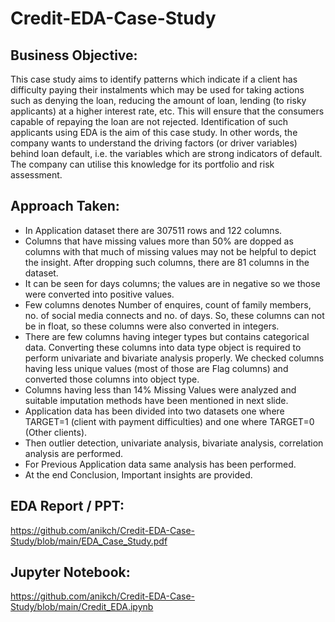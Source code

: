 # Credit-EDA-Case-Study

## Business Objective:

This case study aims to identify patterns which indicate if a client has difficulty paying their instalments which may be used for taking actions such as denying the loan, reducing the amount of loan, lending (to risky applicants) at a higher interest rate, etc. This will ensure that the consumers capable of repaying the loan are not rejected. Identification of such applicants using EDA is the aim of this case study. In other words, the company wants to understand the driving factors (or driver variables) behind loan default, i.e. the variables which are strong indicators of default. The company can utilise this knowledge for its portfolio and risk assessment.

## Approach Taken:

- In Application dataset there are 307511 rows and 122 columns.
- Columns that have missing values more than 50% are dopped as columns with that much of missing values may not be helpful to depict the insight. After dropping such columns, there are 81 columns in the dataset.
- It can be seen for days columns; the values are in negative so we those were converted into positive values.
- Few columns denotes Number of enquires, count of family members, no. of social media connects and no. of days. So, these columns can not be in float, so these columns were also converted in integers.
- There are few columns having integer types but contains categorical data. Converting these columns into data type object is required to perform univariate and bivariate analysis properly. We checked columns having less unique values (most of those are Flag columns) and converted those columns into object type.
- Columns having less than 14% Missing Values were analyzed and suitable imputation methods have been mentioned in next slide.
- Application data has been divided into two datasets one where TARGET=1 (client with payment difficulties) and one where TARGET=0 (Other clients).
- Then outlier detection, univariate analysis, bivariate analysis, correlation analysis are performed.
- For Previous Application data same analysis has been performed.
- At the end Conclusion, Important insights are provided.

## EDA Report / PPT:

https://github.com/anikch/Credit-EDA-Case-Study/blob/main/EDA_Case_Study.pdf

## Jupyter Notebook:

https://github.com/anikch/Credit-EDA-Case-Study/blob/main/Credit_EDA.ipynb
